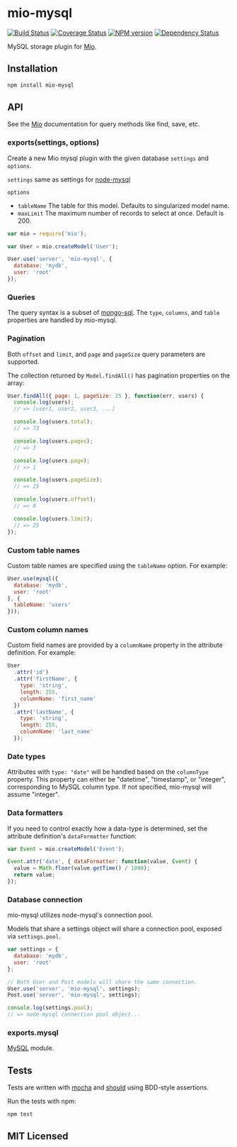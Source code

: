 # mio-mysql

[![Build Status](https://secure.travis-ci.org/alexmingoia/mio-mysql.png?branch=master)](http://travis-ci.org/alexmingoia/mio-mysql)
[![Coverage Status](https://coveralls.io/repos/alexmingoia/mio-mysql/badge.png?branch=master)](https://coveralls.io/r/alexmingoia/mio-mysql?branch=master)
[![NPM version](https://badge.fury.io/js/mio-mysql.png)](http://badge.fury.io/js/mio-mysql)
[![Dependency Status](https://david-dm.org/alexmingoia/mio-mysql.png)](http://david-dm.org/alexmingoia/mio-mysql)

MySQL storage plugin for [Mio][0].

## Installation

```sh
npm install mio-mysql
```

## API

See the [Mio][0] documentation for query methods like find, save, etc.

### exports(settings, options)

Create a new Mio mysql plugin with the given database `settings` and `options`.

`settings` same as settings for
[node-mysql](https://github.com/felixge/node-mysql/)

`options`
* `tableName` The table for this model. Defaults to singularized model name.
* `maxLimit` The maximum number of records to select at once. Default is 200.

```javascript
var mio = require('mio');

var User = mio.createModel('User');

User.use('server', 'mio-mysql', {
  database: 'mydb',
  user: 'root'
});
```

### Queries

The query syntax is a subset of [mongo-sql][1]. The `type`, `columns`,
and `table` properties are handled by mio-mysql.

### Pagination

Both `offset` and `limit`, and `page` and `pageSize` query parameters are
supported.

The collection returned by `Model.findAll()` has pagination properties on the
array:

```javascript
User.findAll({ page: 1, pageSize: 25 }, function(err, users) {
  console.log(users);
  // => [user1, user2, user3, ...]

  console.log(users.total);
  // => 73

  console.log(users.pages);
  // => 3

  console.log(users.page);
  // => 1

  console.log(users.pageSize);
  // => 25

  console.log(users.offset);
  // => 0

  console.log(users.limit);
  // => 25
});
```

### Custom table names

Custom table names are specified using the `tableName` option. For example:

```javascript
User.use(mysql({
  database: 'mydb',
  user: 'root'
}, {
  tableName: 'users'
}));
```

### Custom column names

Custom field names are provided by a `columnName` property in the attribute
definition. For example:

```javascript
User
  .attr('id')
  .attr('firstName', {
    type: 'string',
    length: 255,
    columnName: 'first_name'
  })
  .attr('lastName', {
    type: 'string',
    length: 255,
    columnName: 'last_name'
  });
```

### Date types

Attributes with `type: "date"` will be handled based on the `columnType`
property. This property can either be "datetime", "timestamp", or "integer",
corresponding to MySQL column type. If not specified, mio-mysql will assume
"integer".

### Data formatters

If you need to control exactly how a data-type is determined, set the attribute
definition's `dataFormatter` function:

```javascript
var Event = mio.createModel('Event');

Event.attr('date', { dataFormatter: function(value, Event) {
  value = Math.floor(value.getTime() / 1000);
  return value;
});
```

### Database connection

mio-mysql utilizes node-mysql's connection pool.

Models that share a settings object will share a connection pool, exposed via
`settings.pool`.

```javascript
var settings = {
  database: 'mydb',
  user: 'root'
};

// Both User and Post models will share the same connection.
User.use('server', 'mio-mysql', settings);
Post.use('server', 'mio-mysql', settings);

console.log(settings.pool);
// => node-mysql connection pool object...
```

### exports.mysql

[MySQL](https://github.com/felixge/node-mysql) module.

## Tests

Tests are written with [mocha](https://github.com/visionmedia/mocha) and
[should](https://github.com/visionmedia/should.js) using BDD-style assertions.

Run the tests with npm:

```sh
npm test
```

## MIT Licensed

[0]: https://github.com/alexmingoia/mio/
[1]: https://github.com/goodybag/mongo-sql/
